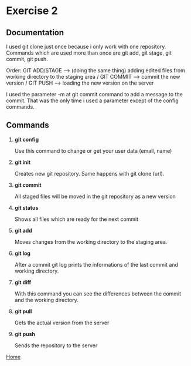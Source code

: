 # Exercise 2

## Documentation

I used git clone just once because i only work with one repository.
Commands which are used more than once are git add, git stage, git commit, git push.

Order: GIT ADD/STAGE --> (doing the same thing) adding edited files from working directory to the staging area / GIT COMMIT --> commit the new version / GIT PUSH --> loading the new version on the server

I used the parameter -m at git commit command to add a message to the commit. That was the only time i used a parameter except of the config commands.

## Commands

1. **git config**

   Use this command to change or get your user data (email, name)

2. **git init**
  
   Creates new git repository. Same happens with git clone (url).  

3. **git commit**

   All staged files will be moved in the git repository as a new version

4. **git status**

   Shows all files which are ready for the next commit

5. **git add**

   Moves changes from the working directory to the staging area.

6. **git log**

   After a commit git log prints the informations of the last commit and working directory.

7. **git diff**

   With this command you can see the differences between the commit and the working directory.

8. **git pull**

   Gets the actual version from the server

9. **git push**

   Sends the repository to the server

[Home](README.md)
